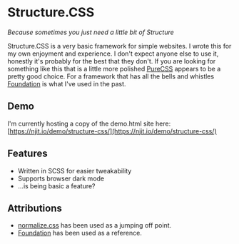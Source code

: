# Structure.CSS

_Because sometimes you just need a little bit of Structure_

Structure.CSS is a very basic framework for simple websites. I wrote this for my own enjoyment and experience. I don't expect anyone else to use it, honestly it's probably for the best that they don't. If you are looking for something like this that is a little more polished [PureCSS](https://purecss.io/) appears to be a pretty good choice. For a framework that has all the bells and whistles [Foundation](https://get.foundation/index.html) is what I've used in the past.

## Demo

I'm currently hosting a copy of the demo.html site here: [https://njit.io/demo/structure-css/](https://njit.io/demo/structure-css/)

## Features
- Written in SCSS for easier tweakability
- Supports browser dark mode
- ...is being basic a feature?

## Attributions

- [normalize.css](https://github.com/necolas/normalize.css) has been used as a jumping off point.
- [Foundation](https://get.foundation/index.html) has been used as a reference.
